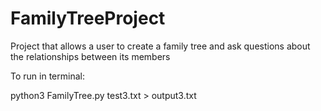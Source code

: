 # FamilyTreeProject
Project that allows a user to create a family tree and ask questions about the relationships between its members

To run in terminal:

python3 FamilyTree.py test3.txt > output3.txt
